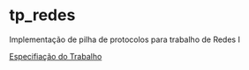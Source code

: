 # tp_redes
Implementação de pilha de protocolos para trabalho de Redes I

[Especifiação do Trabalho](https://docs.google.com/document/d/1O3cNM0T6gFNz9PeMYcnzbmBzEe8J7k34DaefJDSsv4A/edit)
